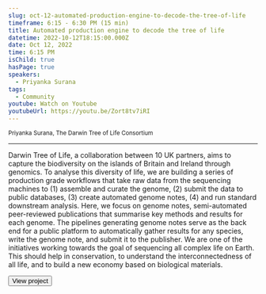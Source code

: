 ```yaml
---
slug: oct-12-automated-production-engine-to-decode-the-tree-of-life
timeframe: 6:15 - 6:30 PM (15 min)
title: Automated production engine to decode the tree of life
datetime: 2022-10-12T18:15:00.000Z
date: Oct 12, 2022
time: 6:15 PM
isChild: true
hasPage: true
speakers:
  - Priyanka Surana
tags:
  - Community
youtube: Watch on Youtube
youtubeUrl: https://youtu.be/Zort8tv7iRI
---
```

<div className="mb-4">
  <small className="typo-small">
    Priyanka Surana, The Darwin Tree of Life Consortium
  </small>
</div>

<hr className="border-t border-gray-50 mb-4 opacity-20" />

Darwin Tree of Life, a collaboration between 10 UK partners, aims to capture the biodiversity on the islands of Britain and Ireland through genomics. To analyse this diversity of life, we are building a series of production grade workflows that take raw data from the sequencing machines to (1) assemble and curate the genome, (2) submit the data to public databases, (3) create automated genome notes, (4) and run standard downstream analysis. Here, we focus on genome notes, semi-automated peer-reviewed publications that summarise key methods and results for each genome. The pipelines generating genome notes serve as the back end for a public platform to automatically gather results for any species, write the genome note, and submit it to the publisher. We are one of the initiatives working towards the goal of sequencing all complex life on Earth. This should help in conservation, to understand the interconnectedness of all life, and to build a new economy based on biological materials.

<div>
  <Button to="https://github.com/sanger-tol/genomenote" variant="secondary" size="md" arrow>
    View project
  </Button>
</div>
